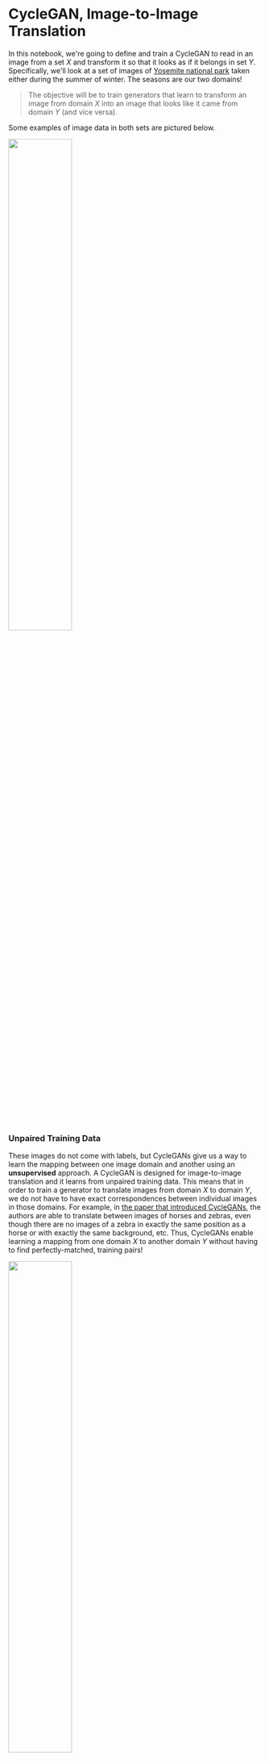 
# CycleGAN, Image-to-Image Translation

In this notebook, we're going to define and train a CycleGAN to read in an image from a set $X$ and transform it so that it looks as if it belongs in set $Y$. Specifically, we'll look at a set of images of [Yosemite national park](https://en.wikipedia.org/wiki/Yosemite_National_Park) taken either during the summer of winter. The seasons are our two domains!

>The objective will be to train generators that learn to transform an image from domain $X$ into an image that looks like it came from domain $Y$ (and vice versa). 

Some examples of image data in both sets are pictured below.

<img src='../notebook_images/XY_season_images.png' width=50% />

### Unpaired Training Data

These images do not come with labels, but CycleGANs give us a way to learn the mapping between one image domain and another using an **unsupervised** approach. A CycleGAN is designed for image-to-image translation and it learns from unpaired training data. This means that in order to train a generator to translate images from domain $X$ to domain $Y$, we do not have to have exact correspondences between individual images in those domains. For example, in [the paper that introduced CycleGANs](https://arxiv.org/abs/1703.10593), the authors are able to translate between images of horses and zebras, even though there are no images of a zebra in exactly the same position as a horse or with exactly the same background, etc. Thus, CycleGANs enable learning a mapping from one domain $X$ to another domain $Y$ without having to find perfectly-matched, training pairs!

<img src='../notebook_images/horse2zebra.jpg' width=50% />

### CycleGAN and Notebook Structure

A CycleGAN is made of two types of networks: **discriminators, and generators**. In this example, the discriminators are responsible for classifying images as real or fake (for both $X$ and $Y$ kinds of images). The generators are responsible for generating convincing, fake images for both kinds of images. 

This notebook will detail the steps we should take to define and train such a CycleGAN. 

>1. We'll load in the image data using PyTorch's DataLoader class to efficiently read in images from a specified directory. 
2. Then, We'll be tasked with defining the CycleGAN architecture according to provided specifications. We'll define the discriminator and the generator models.
3.We'll complete the training cycle by calculating the adversarial and cycle consistency losses for the generator and discriminator network and completing a number of training epochs. *It's suggested that you enable GPU usage for training.*
4. Finally, we'll evaluate your model by looking at the loss over time and looking at sample, generated images.


---

## Load and Visualize the Data

We'll first load in and visualize the training data, importing the necessary libraries to do so.

> If you are working locally, you'll need to download the data as a zip file by [clicking here](https://s3.amazonaws.com/video.udacity-data.com/topher/2018/November/5be66e78_summer2winter-yosemite/summer2winter-yosemite.zip).

It may be named `summer2winter-yosemite/` with a dash or an underscore, so take note, extract the data to your home directory and make sure the below `image_dir` matches. Then you can proceed with the following loading code.


```python
# loading in and transforming data
import os
import torch
from torch.utils.data import DataLoader
import torchvision
import torchvision.datasets as datasets
import torchvision.transforms as transforms

# visualizing data
import matplotlib.pyplot as plt
import numpy as np
import warnings

%matplotlib inline
```

### DataLoaders

The `get_data_loader` function returns training and test DataLoaders that can load data efficiently and in specified batches. The function has the following parameters:
* `image_type`: `summer` or `winter`,  the names of the directories where the X and Y images are stored
* `image_dir`: name of the main image directory, which holds all training and test images
* `image_size`: resized, square image dimension (all images will be resized to this dim)
* `batch_size`: number of images in one batch of data

The test data is strictly for feeding to our generators, later on, so we can visualize some generated samples on fixed, test data.

We can see that this function is also responsible for making sure our images are of the right, square size (128x128x3) and converted into Tensor image types.

**It's suggested that you use the default values of these parameters.**

Note: If we are trying this code on a different set of data, we may get better results with larger `image_size` and `batch_size` parameters. If we change the `batch_size`, make sure that you create complete batches in the training loop otherwise you may get an error when trying to save sample data. 


```python
def get_data_loader(image_type, image_dir='summer2winter_yosemite', 
                    image_size=128, batch_size=16, num_workers=0):
    """Returns training and test data loaders for a given image type, either 'summer' or 'winter'. 
       These images will be resized to 128x128x3, by default, converted into Tensors, and normalized.
    """
    
    # resize and normalize the images
    transform = transforms.Compose([transforms.Resize(image_size), # resize to 128x128
                                    transforms.ToTensor()])

    # get training and test directories
    image_path =  image_dir
    train_path = os.path.join(image_path, image_type)
    test_path = os.path.join(image_path, 'test_{}'.format(image_type))

    # define datasets using ImageFolder
    train_dataset = datasets.ImageFolder(train_path, transform)
    test_dataset = datasets.ImageFolder(test_path, transform)

    # create and return DataLoaders
    train_loader = DataLoader(dataset=train_dataset, batch_size=batch_size, shuffle=True, num_workers=num_workers)
    test_loader = DataLoader(dataset=test_dataset, batch_size=batch_size, shuffle=False, num_workers=num_workers)

    return train_loader, test_loader
```


```python
# Create train and test dataloaders for images from the two domains X and Y
# image_type = directory names for our data
dataloader_X, test_dataloader_X = get_data_loader(image_type='summer')
dataloader_Y, test_dataloader_Y = get_data_loader(image_type='winter')
```

## Display some Training Images

Below we provide a function `imshow` that reshape some given images and converts them to NumPy images so that they can be displayed by `plt`. This cell should display a grid that contains a batch of image data from set $X$.


```python
# helper imshow function
def imshow(img):
    npimg = img.numpy()
    plt.imshow(np.transpose(npimg, (1, 2, 0)))
    

# get some images from X
dataiter = iter(dataloader_X)
# the "_" is a placeholder for no labels
images, _ = dataiter.next()

# show images
fig = plt.figure(figsize=(12, 8))
imshow(torchvision.utils.make_grid(images))
```


![png](output_7_0.png)


Next, let's visualize a batch of images from set $Y$.


```python
# get some images from Y
dataiter = iter(dataloader_Y)
images, _ = dataiter.next()

# show images
fig = plt.figure(figsize=(12,8))
imshow(torchvision.utils.make_grid(images))
```


![png](output_9_0.png)


### Pre-processing: scaling from -1 to 1

We need to do a bit of pre-processing; we know that the output of our `tanh` activated generator will contain pixel values in a range from -1 to 1, and so, we need to rescale our training images to a range of -1 to 1. (Right now, they are in a range from 0-1.)


```python
# current range
img = images[0]

print('Min: ', img.min())
print('Max: ', img.max())
```

    Min:  tensor(0.0039)
    Max:  tensor(0.9922)
    


```python
# helper scale function
def scale(x, feature_range=(-1, 1)):
    ''' Scale takes in an image x and returns that image, scaled
       with a feature_range of pixel values from -1 to 1. 
       This function assumes that the input x is already scaled from 0-255.'''
    
    # scale from 0-1 to feature_range
    min, max = feature_range
    x = x * (max - min) + min
    return x
```


```python
# scaled range
scaled_img = scale(img)

print('Scaled min: ', scaled_img.min())
print('Scaled max: ', scaled_img.max())
```

    Scaled min:  tensor(-0.9922)
    Scaled max:  tensor(0.9843)
    

---
## Define the Model

A CycleGAN is made of two discriminator and two generator networks.

## Discriminators

The discriminators, $D_X$ and $D_Y$, in this CycleGAN are convolutional neural networks that see an image and attempt to classify it as real or fake. In this case, real is indicated by an output close to 1 and fake as close to 0. The discriminators have the following architecture:

<img src='../notebook_images/discriminator_layers.png' width=80% />

This network sees a 128x128x3 image, and passes it through 5 convolutional layers that downsample the image by a factor of 2. The first four convolutional layers have a BatchNorm and ReLu activation function applied to their output, and the last acts as a classification layer that outputs one value.

### Convolutional Helper Function

To define the discriminators, you're expected to use the provided `conv` function, which creates a convolutional layer + an optional batch norm layer.


```python
import torch.nn as nn
import torch.nn.functional as F

# helper conv function
def conv(in_channels, out_channels, kernel_size, stride=2, padding=1, batch_norm=True):
    """Creates a convolutional layer, with optional batch normalization.
    """
    layers = []
    conv_layer = nn.Conv2d(in_channels=in_channels, out_channels=out_channels, 
                           kernel_size=kernel_size, stride=stride, padding=padding, bias=False)
    
    layers.append(conv_layer)

    if batch_norm:
        layers.append(nn.BatchNorm2d(out_channels))
    return nn.Sequential(*layers)
```

### Define the Discriminator Architecture

Our task is to fill in the `__init__` function with the specified 5 layer conv net architecture. Both $D_X$ and $D_Y$ have the same architecture, so we only need to define one class, and later instantiate two discriminators. 
> It's recommended that we use a **kernel size of 4x4** and use that to determine the correct stride and padding size for each layer. [This Stanford resource](http://cs231n.github.io/convolutional-networks/#conv) may also help in determining stride and padding sizes.

* Define  convolutional layers in `__init__`
* Then fill in the forward behavior of the network

The `forward` function defines how an input image moves through the discriminator, and the most important thing is to pass it through your convolutional layers in order, with a **ReLu** activation function applied to all but the last layer.

We should **not** apply a sigmoid activation function to the output, here, and that is because we are planning on using a squared error loss for training. And you can read more about this loss function, later in the notebook.


```python
class Discriminator(nn.Module):
    
    def __init__(self, conv_dim=64):
        super(Discriminator, self).__init__()

        # Define all convolutional layers
        # Should accept an RGB image as input and output a single value
        self.conv1 = conv(3,64,4,batch_norm=False)
        self.conv2 = conv(64,128,4)
        self.conv3 = conv(128,256,4)
        self.conv4 = conv(256,512,4)
        
        self.conv5 = conv(512,1,4,1,batch_norm=False)
        

    def forward(self, x):
        # define feedforward behavior
        x = F.relu(self.conv1(x))
        x = F.relu(self.conv2(x))
        x = F.relu(self.conv3(x))
        x = F.relu(self.conv4(x))
        x = self.conv5(x)
        
        return x
      
print(Discriminator())
```

    Discriminator(
      (conv1): Sequential(
        (0): Conv2d(3, 64, kernel_size=(4, 4), stride=(2, 2), padding=(1, 1), bias=False)
      )
      (conv2): Sequential(
        (0): Conv2d(64, 128, kernel_size=(4, 4), stride=(2, 2), padding=(1, 1), bias=False)
        (1): BatchNorm2d(128, eps=1e-05, momentum=0.1, affine=True, track_running_stats=True)
      )
      (conv3): Sequential(
        (0): Conv2d(128, 256, kernel_size=(4, 4), stride=(2, 2), padding=(1, 1), bias=False)
        (1): BatchNorm2d(256, eps=1e-05, momentum=0.1, affine=True, track_running_stats=True)
      )
      (conv4): Sequential(
        (0): Conv2d(256, 512, kernel_size=(4, 4), stride=(2, 2), padding=(1, 1), bias=False)
        (1): BatchNorm2d(512, eps=1e-05, momentum=0.1, affine=True, track_running_stats=True)
      )
      (conv5): Sequential(
        (0): Conv2d(512, 1, kernel_size=(4, 4), stride=(1, 1), padding=(1, 1), bias=False)
      )
    )
    

## Generators

The generators, `G_XtoY` and `G_YtoX` (sometimes called F), are made of an **encoder**, a conv net that is responsible for turning an image into a smaller feature representation, and a **decoder**, a *transpose_conv* net that is responsible for turning that representation into an transformed image. These generators, one from XtoY and one from YtoX, have the following architecture:

<img src='../notebook_images/cyclegan_generator_ex.png' width=90% />

This network sees a 128x128x3 image, compresses it into a feature representation as it goes through three convolutional layers and reaches a series of residual blocks. It goes through a few (typically 6 or more) of these residual blocks, then it goes through three transpose convolutional layers (sometimes called *de-conv* layers) which upsample the output of the resnet blocks and create a new image!

Note that most of the convolutional and transpose-convolutional layers have BatchNorm and ReLu functions applied to their outputs with the exception of the final transpose convolutional layer, which has a `tanh` activation function applied to the output. Also, the residual blocks are made of convolutional and batch normalization layers, which we'll go over in more detail, next.

---
### Residual Block Class

To define the generators, we're expected to define a `ResidualBlock` class which will help you connect the encoder and decoder portions of the generators. You might be wondering, what exactly is a Resnet block? It may sound familiar from something like ResNet50 for image classification, pictured below.

<img src='../notebook_images/resnet_50.png' width=90%/>

ResNet blocks rely on connecting the output of one layer with the input of an earlier layer. The motivation for this structure is as follows: very deep neural networks can be difficult to train. Deeper networks are more likely to have vanishing or exploding gradients and, therefore, have trouble reaching convergence; batch normalization helps with this a bit. However, during training, we often see that deep networks respond with a kind of training degradation. Essentially, the training accuracy stops improving and gets saturated at some point during training. In the worst cases, deep models would see their training accuracy actually worsen over time!

One solution to this problem is to use **Resnet blocks** that allow us to learn so-called *residual functions* as they are applied to layer inputs. You can read more about this proposed architecture in the paper, [Deep Residual Learning for Image Recognition](https://arxiv.org/pdf/1512.03385.pdf) by Kaiming He et. al, and the below image is from that paper.

<img src='../notebook_images/resnet_block.png' width=40%/>

### Residual Functions

Usually, when we create a deep learning model, the model (several layers with activations applied) is responsible for learning a mapping, `M`, from an input `x` to an output `y`.
>`M(x) = y` (Equation 1)

Instead of learning a direct mapping from `x` to `y`, we can instead define a **residual function**
> `F(x) = M(x) - x`

This looks at the difference between a mapping applied to x and the original input, x. `F(x)` is, typically, two convolutional layers + normalization layer and a ReLu in between. These convolutional layers should have the same number of inputs as outputs. This mapping can then be written as the following; a function of the residual function and the input x. The addition step creates a kind of loop that connects the input x to the output, y:
>`M(x) = F(x) + x` (Equation 2) or

>`y = F(x) + x` (Equation 3)

#### Optimizing a Residual Function

The idea is that it is easier to optimize this residual function `F(x)` than it is to optimize the original mapping `M(x)`. Consider an example; what if we want `y = x`?

From our first, direct mapping equation, **Equation 1**, we could set `M(x) = x` but it is easier to solve the residual equation `F(x) = 0`, which, when plugged in to **Equation 3**, yields `y = x`.


### Defining the `ResidualBlock` Class

To define the `ResidualBlock` class, we'll define residual functions (a series of layers), apply them to an input x and add them to that same input. This is defined just like any other neural network, with an `__init__` function and the addition step in the `forward` function. 

In our case, you'll want to define the residual block as:
* Two convolutional layers with the same size input and output
* Batch normalization applied to the outputs of the convolutional layers
* A ReLu function on the output of the *first* convolutional layer

Then, in the `forward` function, add the input x to this residual block. Feel free to use the helper `conv` function from above to create this block.


```python
# residual block class
class ResidualBlock(nn.Module):
    """Defines a residual block.
       This adds an input x to a convolutional layer (applied to x) with the same size input and output.
       These blocks allow a model to learn an effective transformation from one domain to another.
    """
    def __init__(self, conv_dim):
        super(ResidualBlock, self).__init__()
        # conv_dim = number of inputs  
        
        # define two convolutional layers + batch normalization that will act as our residual function, F(x)
        # layers should have the same shape input as output; I suggest a kernel_size of 3
        self.conv1 = conv(conv_dim,conv_dim,3,1)
        self.conv2 = conv(conv_dim,conv_dim,3,1)
        
    def forward(self, x):
        # apply a ReLu activation the outputs of the first layer
        # return a summed output, x + resnet_block(x)
        input_x = x
        x = F.relu(self.conv1(x))
        x = input_x + self.conv2(x)
        return x
      
      
print(ResidualBlock(128))
```

    ResidualBlock(
      (conv1): Sequential(
        (0): Conv2d(128, 128, kernel_size=(3, 3), stride=(1, 1), padding=(1, 1), bias=False)
        (1): BatchNorm2d(128, eps=1e-05, momentum=0.1, affine=True, track_running_stats=True)
      )
      (conv2): Sequential(
        (0): Conv2d(128, 128, kernel_size=(3, 3), stride=(1, 1), padding=(1, 1), bias=False)
        (1): BatchNorm2d(128, eps=1e-05, momentum=0.1, affine=True, track_running_stats=True)
      )
    )
    

### Transpose Convolutional Helper Function

To define the generators, we're expected to use the above `conv` function, `ResidualBlock` class, and the below `deconv` helper function, which creates a transpose convolutional layer + an optional batchnorm layer.


```python
# helper deconv function
def deconv(in_channels, out_channels, kernel_size, stride=2, padding=1, batch_norm=True):
    """Creates a transpose convolutional layer, with optional batch normalization.
    """
    layers = []
    # append transpose conv layer
    layers.append(nn.ConvTranspose2d(in_channels, out_channels, kernel_size, stride, padding, bias=False))
    # optional batch norm layer
    if batch_norm:
        layers.append(nn.BatchNorm2d(out_channels))
    return nn.Sequential(*layers)
```

---
## Define the Generator Architecture

* Complete the `__init__` function with the specified 3 layer **encoder** convolutional net, a series of residual blocks (the number of which is given by `n_res_blocks`), and then a 3 layer **decoder** transpose convolutional net.
* Then complete the `forward` function to define the forward behavior of the generators. Recall that the last layer has a `tanh` activation function.

Both $G_{XtoY}$ and $G_{YtoX}$ have the same architecture, so we only need to define one class, and later instantiate two generators.


```python
class CycleGenerator(nn.Module):
    
    def __init__(self, conv_dim=64, n_res_blocks=6):
        super(CycleGenerator, self).__init__()

        # 1. Define the encoder part of the generator
        self.enc_conv1 = conv(3,conv_dim,4,2)
        self.enc_conv2 = conv(conv_dim,conv_dim*2,4,2)
        self.enc_conv3 = conv(conv_dim*2,conv_dim*4,4,2)
        

        # 2. Define the resnet part of the generator
        l = [ResidualBlock(conv_dim*4) for i in range(n_res_blocks)]
        self.resBlock = nn.Sequential(*l)

        # 3. Define the decoder part of the generator
        self.dec_conv1 = deconv(conv_dim*4,conv_dim*2,4,2)
        self.dec_conv2 = deconv(conv_dim*2,conv_dim,4,2)
        self.dec_conv3 = deconv(conv_dim,3,4,2)
       

    def forward(self, x):
        """Given an image x, returns a transformed image."""
        # define feedforward behavior, applying activations as necessary
        x = F.relu(self.enc_conv1(x))
        x = F.relu(self.enc_conv2(x))
        x = F.relu(self.enc_conv3(x))
        
        x = self.resBlock(x)
        
        x = F.relu(self.dec_conv1(x))
        x = F.relu(self.dec_conv2(x))
        x = F.tanh(self.dec_conv3(x))
        return x
      
print(CycleGenerator())
```

    CycleGenerator(
      (enc_conv1): Sequential(
        (0): Conv2d(3, 64, kernel_size=(4, 4), stride=(2, 2), padding=(1, 1), bias=False)
        (1): BatchNorm2d(64, eps=1e-05, momentum=0.1, affine=True, track_running_stats=True)
      )
      (enc_conv2): Sequential(
        (0): Conv2d(64, 128, kernel_size=(4, 4), stride=(2, 2), padding=(1, 1), bias=False)
        (1): BatchNorm2d(128, eps=1e-05, momentum=0.1, affine=True, track_running_stats=True)
      )
      (enc_conv3): Sequential(
        (0): Conv2d(128, 256, kernel_size=(4, 4), stride=(2, 2), padding=(1, 1), bias=False)
        (1): BatchNorm2d(256, eps=1e-05, momentum=0.1, affine=True, track_running_stats=True)
      )
      (resBlock): Sequential(
        (0): ResidualBlock(
          (conv1): Sequential(
            (0): Conv2d(256, 256, kernel_size=(3, 3), stride=(1, 1), padding=(1, 1), bias=False)
            (1): BatchNorm2d(256, eps=1e-05, momentum=0.1, affine=True, track_running_stats=True)
          )
          (conv2): Sequential(
            (0): Conv2d(256, 256, kernel_size=(3, 3), stride=(1, 1), padding=(1, 1), bias=False)
            (1): BatchNorm2d(256, eps=1e-05, momentum=0.1, affine=True, track_running_stats=True)
          )
        )
        (1): ResidualBlock(
          (conv1): Sequential(
            (0): Conv2d(256, 256, kernel_size=(3, 3), stride=(1, 1), padding=(1, 1), bias=False)
            (1): BatchNorm2d(256, eps=1e-05, momentum=0.1, affine=True, track_running_stats=True)
          )
          (conv2): Sequential(
            (0): Conv2d(256, 256, kernel_size=(3, 3), stride=(1, 1), padding=(1, 1), bias=False)
            (1): BatchNorm2d(256, eps=1e-05, momentum=0.1, affine=True, track_running_stats=True)
          )
        )
        (2): ResidualBlock(
          (conv1): Sequential(
            (0): Conv2d(256, 256, kernel_size=(3, 3), stride=(1, 1), padding=(1, 1), bias=False)
            (1): BatchNorm2d(256, eps=1e-05, momentum=0.1, affine=True, track_running_stats=True)
          )
          (conv2): Sequential(
            (0): Conv2d(256, 256, kernel_size=(3, 3), stride=(1, 1), padding=(1, 1), bias=False)
            (1): BatchNorm2d(256, eps=1e-05, momentum=0.1, affine=True, track_running_stats=True)
          )
        )
        (3): ResidualBlock(
          (conv1): Sequential(
            (0): Conv2d(256, 256, kernel_size=(3, 3), stride=(1, 1), padding=(1, 1), bias=False)
            (1): BatchNorm2d(256, eps=1e-05, momentum=0.1, affine=True, track_running_stats=True)
          )
          (conv2): Sequential(
            (0): Conv2d(256, 256, kernel_size=(3, 3), stride=(1, 1), padding=(1, 1), bias=False)
            (1): BatchNorm2d(256, eps=1e-05, momentum=0.1, affine=True, track_running_stats=True)
          )
        )
        (4): ResidualBlock(
          (conv1): Sequential(
            (0): Conv2d(256, 256, kernel_size=(3, 3), stride=(1, 1), padding=(1, 1), bias=False)
            (1): BatchNorm2d(256, eps=1e-05, momentum=0.1, affine=True, track_running_stats=True)
          )
          (conv2): Sequential(
            (0): Conv2d(256, 256, kernel_size=(3, 3), stride=(1, 1), padding=(1, 1), bias=False)
            (1): BatchNorm2d(256, eps=1e-05, momentum=0.1, affine=True, track_running_stats=True)
          )
        )
        (5): ResidualBlock(
          (conv1): Sequential(
            (0): Conv2d(256, 256, kernel_size=(3, 3), stride=(1, 1), padding=(1, 1), bias=False)
            (1): BatchNorm2d(256, eps=1e-05, momentum=0.1, affine=True, track_running_stats=True)
          )
          (conv2): Sequential(
            (0): Conv2d(256, 256, kernel_size=(3, 3), stride=(1, 1), padding=(1, 1), bias=False)
            (1): BatchNorm2d(256, eps=1e-05, momentum=0.1, affine=True, track_running_stats=True)
          )
        )
      )
      (dec_conv1): Sequential(
        (0): ConvTranspose2d(256, 128, kernel_size=(4, 4), stride=(2, 2), padding=(1, 1), bias=False)
        (1): BatchNorm2d(128, eps=1e-05, momentum=0.1, affine=True, track_running_stats=True)
      )
      (dec_conv2): Sequential(
        (0): ConvTranspose2d(128, 64, kernel_size=(4, 4), stride=(2, 2), padding=(1, 1), bias=False)
        (1): BatchNorm2d(64, eps=1e-05, momentum=0.1, affine=True, track_running_stats=True)
      )
      (dec_conv3): Sequential(
        (0): ConvTranspose2d(64, 3, kernel_size=(4, 4), stride=(2, 2), padding=(1, 1), bias=False)
        (1): BatchNorm2d(3, eps=1e-05, momentum=0.1, affine=True, track_running_stats=True)
      )
    )
    

---
## Create the complete network

Using the classes you defined earlier, you can define the discriminators and generators necessary to create a complete CycleGAN. The given parameters should work for training.

First, create two discriminators, one for checking if $X$ sample images are real, and one for checking if $Y$ sample images are real. Then the generators. Instantiate two of them, one for transforming a painting into a realistic photo and one for transforming a photo into  into a painting.


```python
def create_model(g_conv_dim=64, d_conv_dim=64, n_res_blocks=6):
    """Builds the generators and discriminators."""
    
    # Instantiate generators
    G_XtoY = CycleGenerator(g_conv_dim,n_res_blocks)
    G_YtoX = CycleGenerator(g_conv_dim,n_res_blocks)
    # Instantiate discriminators
    D_X = Discriminator(d_conv_dim)
    D_Y = Discriminator(d_conv_dim)

    # move models to GPU, if available
    if torch.cuda.is_available():
        device = torch.device("cuda:0")
        G_XtoY.to(device)
        G_YtoX.to(device)
        D_X.to(device)
        D_Y.to(device)
        print('Models moved to GPU.')
    else:
        print('Only CPU available.')

    return G_XtoY, G_YtoX, D_X, D_Y
```


```python
# call the function to get models
G_XtoY, G_YtoX, D_X, D_Y = create_model()
```

    Models moved to GPU.
    

## Check that you've implemented this correctly

The function `create_model` should return the two generator and two discriminator networks. After we've defined these discriminator and generator components, it's good practice to check our work. The easiest way to do this is to print out our model architecture and read through it to make sure the parameters are what you expected. The next cell will print out their architectures.


```python
# helper function for printing the model architecture
def print_models(G_XtoY, G_YtoX, D_X, D_Y):
    """Prints model information for the generators and discriminators.
    """
    print("                     G_XtoY                    ")
    print("-----------------------------------------------")
    print(G_XtoY)
    print()

    print("                     G_YtoX                    ")
    print("-----------------------------------------------")
    print(G_YtoX)
    print()

    print("                      D_X                      ")
    print("-----------------------------------------------")
    print(D_X)
    print()

    print("                      D_Y                      ")
    print("-----------------------------------------------")
    print(D_Y)
    print()
    

# print all of the models
print_models(G_XtoY, G_YtoX, D_X, D_Y)
```

                         G_XtoY                    
    -----------------------------------------------
    CycleGenerator(
      (enc_conv1): Sequential(
        (0): Conv2d(3, 64, kernel_size=(4, 4), stride=(2, 2), padding=(1, 1), bias=False)
        (1): BatchNorm2d(64, eps=1e-05, momentum=0.1, affine=True, track_running_stats=True)
      )
      (enc_conv2): Sequential(
        (0): Conv2d(64, 128, kernel_size=(4, 4), stride=(2, 2), padding=(1, 1), bias=False)
        (1): BatchNorm2d(128, eps=1e-05, momentum=0.1, affine=True, track_running_stats=True)
      )
      (enc_conv3): Sequential(
        (0): Conv2d(128, 256, kernel_size=(4, 4), stride=(2, 2), padding=(1, 1), bias=False)
        (1): BatchNorm2d(256, eps=1e-05, momentum=0.1, affine=True, track_running_stats=True)
      )
      (resBlock): Sequential(
        (0): ResidualBlock(
          (conv1): Sequential(
            (0): Conv2d(256, 256, kernel_size=(3, 3), stride=(1, 1), padding=(1, 1), bias=False)
            (1): BatchNorm2d(256, eps=1e-05, momentum=0.1, affine=True, track_running_stats=True)
          )
          (conv2): Sequential(
            (0): Conv2d(256, 256, kernel_size=(3, 3), stride=(1, 1), padding=(1, 1), bias=False)
            (1): BatchNorm2d(256, eps=1e-05, momentum=0.1, affine=True, track_running_stats=True)
          )
        )
        (1): ResidualBlock(
          (conv1): Sequential(
            (0): Conv2d(256, 256, kernel_size=(3, 3), stride=(1, 1), padding=(1, 1), bias=False)
            (1): BatchNorm2d(256, eps=1e-05, momentum=0.1, affine=True, track_running_stats=True)
          )
          (conv2): Sequential(
            (0): Conv2d(256, 256, kernel_size=(3, 3), stride=(1, 1), padding=(1, 1), bias=False)
            (1): BatchNorm2d(256, eps=1e-05, momentum=0.1, affine=True, track_running_stats=True)
          )
        )
        (2): ResidualBlock(
          (conv1): Sequential(
            (0): Conv2d(256, 256, kernel_size=(3, 3), stride=(1, 1), padding=(1, 1), bias=False)
            (1): BatchNorm2d(256, eps=1e-05, momentum=0.1, affine=True, track_running_stats=True)
          )
          (conv2): Sequential(
            (0): Conv2d(256, 256, kernel_size=(3, 3), stride=(1, 1), padding=(1, 1), bias=False)
            (1): BatchNorm2d(256, eps=1e-05, momentum=0.1, affine=True, track_running_stats=True)
          )
        )
        (3): ResidualBlock(
          (conv1): Sequential(
            (0): Conv2d(256, 256, kernel_size=(3, 3), stride=(1, 1), padding=(1, 1), bias=False)
            (1): BatchNorm2d(256, eps=1e-05, momentum=0.1, affine=True, track_running_stats=True)
          )
          (conv2): Sequential(
            (0): Conv2d(256, 256, kernel_size=(3, 3), stride=(1, 1), padding=(1, 1), bias=False)
            (1): BatchNorm2d(256, eps=1e-05, momentum=0.1, affine=True, track_running_stats=True)
          )
        )
        (4): ResidualBlock(
          (conv1): Sequential(
            (0): Conv2d(256, 256, kernel_size=(3, 3), stride=(1, 1), padding=(1, 1), bias=False)
            (1): BatchNorm2d(256, eps=1e-05, momentum=0.1, affine=True, track_running_stats=True)
          )
          (conv2): Sequential(
            (0): Conv2d(256, 256, kernel_size=(3, 3), stride=(1, 1), padding=(1, 1), bias=False)
            (1): BatchNorm2d(256, eps=1e-05, momentum=0.1, affine=True, track_running_stats=True)
          )
        )
        (5): ResidualBlock(
          (conv1): Sequential(
            (0): Conv2d(256, 256, kernel_size=(3, 3), stride=(1, 1), padding=(1, 1), bias=False)
            (1): BatchNorm2d(256, eps=1e-05, momentum=0.1, affine=True, track_running_stats=True)
          )
          (conv2): Sequential(
            (0): Conv2d(256, 256, kernel_size=(3, 3), stride=(1, 1), padding=(1, 1), bias=False)
            (1): BatchNorm2d(256, eps=1e-05, momentum=0.1, affine=True, track_running_stats=True)
          )
        )
      )
      (dec_conv1): Sequential(
        (0): ConvTranspose2d(256, 128, kernel_size=(4, 4), stride=(2, 2), padding=(1, 1), bias=False)
        (1): BatchNorm2d(128, eps=1e-05, momentum=0.1, affine=True, track_running_stats=True)
      )
      (dec_conv2): Sequential(
        (0): ConvTranspose2d(128, 64, kernel_size=(4, 4), stride=(2, 2), padding=(1, 1), bias=False)
        (1): BatchNorm2d(64, eps=1e-05, momentum=0.1, affine=True, track_running_stats=True)
      )
      (dec_conv3): Sequential(
        (0): ConvTranspose2d(64, 3, kernel_size=(4, 4), stride=(2, 2), padding=(1, 1), bias=False)
        (1): BatchNorm2d(3, eps=1e-05, momentum=0.1, affine=True, track_running_stats=True)
      )
    )
    
                         G_YtoX                    
    -----------------------------------------------
    CycleGenerator(
      (enc_conv1): Sequential(
        (0): Conv2d(3, 64, kernel_size=(4, 4), stride=(2, 2), padding=(1, 1), bias=False)
        (1): BatchNorm2d(64, eps=1e-05, momentum=0.1, affine=True, track_running_stats=True)
      )
      (enc_conv2): Sequential(
        (0): Conv2d(64, 128, kernel_size=(4, 4), stride=(2, 2), padding=(1, 1), bias=False)
        (1): BatchNorm2d(128, eps=1e-05, momentum=0.1, affine=True, track_running_stats=True)
      )
      (enc_conv3): Sequential(
        (0): Conv2d(128, 256, kernel_size=(4, 4), stride=(2, 2), padding=(1, 1), bias=False)
        (1): BatchNorm2d(256, eps=1e-05, momentum=0.1, affine=True, track_running_stats=True)
      )
      (resBlock): Sequential(
        (0): ResidualBlock(
          (conv1): Sequential(
            (0): Conv2d(256, 256, kernel_size=(3, 3), stride=(1, 1), padding=(1, 1), bias=False)
            (1): BatchNorm2d(256, eps=1e-05, momentum=0.1, affine=True, track_running_stats=True)
          )
          (conv2): Sequential(
            (0): Conv2d(256, 256, kernel_size=(3, 3), stride=(1, 1), padding=(1, 1), bias=False)
            (1): BatchNorm2d(256, eps=1e-05, momentum=0.1, affine=True, track_running_stats=True)
          )
        )
        (1): ResidualBlock(
          (conv1): Sequential(
            (0): Conv2d(256, 256, kernel_size=(3, 3), stride=(1, 1), padding=(1, 1), bias=False)
            (1): BatchNorm2d(256, eps=1e-05, momentum=0.1, affine=True, track_running_stats=True)
          )
          (conv2): Sequential(
            (0): Conv2d(256, 256, kernel_size=(3, 3), stride=(1, 1), padding=(1, 1), bias=False)
            (1): BatchNorm2d(256, eps=1e-05, momentum=0.1, affine=True, track_running_stats=True)
          )
        )
        (2): ResidualBlock(
          (conv1): Sequential(
            (0): Conv2d(256, 256, kernel_size=(3, 3), stride=(1, 1), padding=(1, 1), bias=False)
            (1): BatchNorm2d(256, eps=1e-05, momentum=0.1, affine=True, track_running_stats=True)
          )
          (conv2): Sequential(
            (0): Conv2d(256, 256, kernel_size=(3, 3), stride=(1, 1), padding=(1, 1), bias=False)
            (1): BatchNorm2d(256, eps=1e-05, momentum=0.1, affine=True, track_running_stats=True)
          )
        )
        (3): ResidualBlock(
          (conv1): Sequential(
            (0): Conv2d(256, 256, kernel_size=(3, 3), stride=(1, 1), padding=(1, 1), bias=False)
            (1): BatchNorm2d(256, eps=1e-05, momentum=0.1, affine=True, track_running_stats=True)
          )
          (conv2): Sequential(
            (0): Conv2d(256, 256, kernel_size=(3, 3), stride=(1, 1), padding=(1, 1), bias=False)
            (1): BatchNorm2d(256, eps=1e-05, momentum=0.1, affine=True, track_running_stats=True)
          )
        )
        (4): ResidualBlock(
          (conv1): Sequential(
            (0): Conv2d(256, 256, kernel_size=(3, 3), stride=(1, 1), padding=(1, 1), bias=False)
            (1): BatchNorm2d(256, eps=1e-05, momentum=0.1, affine=True, track_running_stats=True)
          )
          (conv2): Sequential(
            (0): Conv2d(256, 256, kernel_size=(3, 3), stride=(1, 1), padding=(1, 1), bias=False)
            (1): BatchNorm2d(256, eps=1e-05, momentum=0.1, affine=True, track_running_stats=True)
          )
        )
        (5): ResidualBlock(
          (conv1): Sequential(
            (0): Conv2d(256, 256, kernel_size=(3, 3), stride=(1, 1), padding=(1, 1), bias=False)
            (1): BatchNorm2d(256, eps=1e-05, momentum=0.1, affine=True, track_running_stats=True)
          )
          (conv2): Sequential(
            (0): Conv2d(256, 256, kernel_size=(3, 3), stride=(1, 1), padding=(1, 1), bias=False)
            (1): BatchNorm2d(256, eps=1e-05, momentum=0.1, affine=True, track_running_stats=True)
          )
        )
      )
      (dec_conv1): Sequential(
        (0): ConvTranspose2d(256, 128, kernel_size=(4, 4), stride=(2, 2), padding=(1, 1), bias=False)
        (1): BatchNorm2d(128, eps=1e-05, momentum=0.1, affine=True, track_running_stats=True)
      )
      (dec_conv2): Sequential(
        (0): ConvTranspose2d(128, 64, kernel_size=(4, 4), stride=(2, 2), padding=(1, 1), bias=False)
        (1): BatchNorm2d(64, eps=1e-05, momentum=0.1, affine=True, track_running_stats=True)
      )
      (dec_conv3): Sequential(
        (0): ConvTranspose2d(64, 3, kernel_size=(4, 4), stride=(2, 2), padding=(1, 1), bias=False)
        (1): BatchNorm2d(3, eps=1e-05, momentum=0.1, affine=True, track_running_stats=True)
      )
    )
    
                          D_X                      
    -----------------------------------------------
    Discriminator(
      (conv1): Sequential(
        (0): Conv2d(3, 64, kernel_size=(4, 4), stride=(2, 2), padding=(1, 1), bias=False)
      )
      (conv2): Sequential(
        (0): Conv2d(64, 128, kernel_size=(4, 4), stride=(2, 2), padding=(1, 1), bias=False)
        (1): BatchNorm2d(128, eps=1e-05, momentum=0.1, affine=True, track_running_stats=True)
      )
      (conv3): Sequential(
        (0): Conv2d(128, 256, kernel_size=(4, 4), stride=(2, 2), padding=(1, 1), bias=False)
        (1): BatchNorm2d(256, eps=1e-05, momentum=0.1, affine=True, track_running_stats=True)
      )
      (conv4): Sequential(
        (0): Conv2d(256, 512, kernel_size=(4, 4), stride=(2, 2), padding=(1, 1), bias=False)
        (1): BatchNorm2d(512, eps=1e-05, momentum=0.1, affine=True, track_running_stats=True)
      )
      (conv5): Sequential(
        (0): Conv2d(512, 1, kernel_size=(4, 4), stride=(1, 1), padding=(1, 1), bias=False)
      )
    )
    
                          D_Y                      
    -----------------------------------------------
    Discriminator(
      (conv1): Sequential(
        (0): Conv2d(3, 64, kernel_size=(4, 4), stride=(2, 2), padding=(1, 1), bias=False)
      )
      (conv2): Sequential(
        (0): Conv2d(64, 128, kernel_size=(4, 4), stride=(2, 2), padding=(1, 1), bias=False)
        (1): BatchNorm2d(128, eps=1e-05, momentum=0.1, affine=True, track_running_stats=True)
      )
      (conv3): Sequential(
        (0): Conv2d(128, 256, kernel_size=(4, 4), stride=(2, 2), padding=(1, 1), bias=False)
        (1): BatchNorm2d(256, eps=1e-05, momentum=0.1, affine=True, track_running_stats=True)
      )
      (conv4): Sequential(
        (0): Conv2d(256, 512, kernel_size=(4, 4), stride=(2, 2), padding=(1, 1), bias=False)
        (1): BatchNorm2d(512, eps=1e-05, momentum=0.1, affine=True, track_running_stats=True)
      )
      (conv5): Sequential(
        (0): Conv2d(512, 1, kernel_size=(4, 4), stride=(1, 1), padding=(1, 1), bias=False)
      )
    )
    
    

## Discriminator and Generator Losses

Computing the discriminator and the generator losses are key to getting a CycleGAN to train.

<img src='../notebook_images/CycleGAN_loss.png' width=90% height=90% />

**Image from [original paper](https://arxiv.org/abs/1703.10593) by Jun-Yan Zhu et. al.**

* The CycleGAN contains two mapping functions $G: X \rightarrow Y$ and $F: Y \rightarrow X$, and associated adversarial discriminators $D_Y$ and $D_X$. **(a)** $D_Y$ encourages $G$ to translate $X$ into outputs indistinguishable from domain $Y$, and vice versa for $D_X$ and $F$.

* To further regularize the mappings, we introduce two cycle consistency losses that capture the intuition that if
we translate from one domain to the other and back again we should arrive at where we started. **(b)** Forward cycle-consistency loss and **(c)** backward cycle-consistency loss.

## Least Squares GANs

We've seen that regular GANs treat the discriminator as a classifier with the sigmoid cross entropy loss function. However, this loss function may lead to the vanishing gradients problem during the learning process. To overcome such a problem, we'll use a least squares loss function for the discriminator. This structure is also referred to as a least squares GAN or LSGAN, and you can [read the original paper on LSGANs, here](https://arxiv.org/pdf/1611.04076.pdf). The authors show that LSGANs are able to generate higher quality images than regular GANs and that this loss type is a bit more stable during training! 

### Discriminator Losses

The discriminator losses will be mean squared errors between the output of the discriminator, given an image, and the target value, 0 or 1, depending on whether it should classify that image as fake or real. For example, for a *real* image, `x`, we can train $D_X$ by looking at how close it is to recognizing and image `x` as real using the mean squared error:

```
out_x = D_X(x)
real_err = torch.mean((out_x-1)**2)
```

### Generator Losses

Calculating the generator losses will look somewhat similar to calculating the discriminator loss; there will still be steps in which you generate fake images that look like they belong to the set of $X$ images but are based on real images in set $Y$, and vice versa. You'll compute the "real loss" on those generated images by looking at the output of the discriminator as it's applied to these _fake_ images; this time, your generator aims to make the discriminator classify these fake images as *real* images. 

#### Cycle Consistency Loss

In addition to the adversarial losses, the generator loss terms will also include the **cycle consistency loss**. This loss is a measure of how good a reconstructed image is, when compared to an original image. 

Say you have a fake, generated image, `x_hat`, and a real image, `y`. We can get a reconstructed `y_hat` by applying `G_XtoY(x_hat) = y_hat` and then check to see if this reconstruction `y_hat` and the orginal image `y` match. For this, we recommed calculating the L1 loss, which is an absolute difference, between reconstructed and real images. We may also choose to multiply this loss by some weight value `lambda_weight` to convey its importance.

<img src='../notebook_images/reconstruction_error.png' width=40% height=40% />

The total generator loss will be the sum of the generator losses and the forward and backward cycle consistency losses.

---
### Define Loss Functions

To help us calculate the discriminator and gnerator losses during training, let's define some helpful loss functions. Here, we'll define three.
1. `real_mse_loss` that looks at the output of a discriminator and returns the error based on how close that output is to being classified as real. This should be a mean squared error.
2. `fake_mse_loss` that looks at the output of a discriminator and returns the error based on how close that output is to being classified as fake. This should be a mean squared error.
3. `cycle_consistency_loss` that looks at a set of real image and a set of reconstructed/generated images, and returns the mean absolute error between them. This has a `lambda_weight` parameter that will weight the mean absolute error in a batch.

It's recommended to take a [look at the original, CycleGAN paper](https://arxiv.org/pdf/1703.10593.pdf) to get a starting value for `lambda_weight`.




```python
def real_mse_loss(D_out):
    # how close is the produced output from being "real"?
    return torch.mean((D_out-1)**2)

def fake_mse_loss(D_out):
    # how close is the produced output from being "false"?
    return torch.mean(D_out**2)

def cycle_consistency_loss(real_im, reconstructed_im, lambda_weight):
    # calculate reconstruction loss 
    # return weighted loss
    return torch.mean(torch.abs(real_im-reconstructed_im)) * lambda_weight
    

```

### Define the Optimizers

Next, let's define how this model will update its weights. This uses [Adam](https://pytorch.org/docs/stable/optim.html#algorithms) optimizers for the discriminator and generator. It's again recommended that you take a [look at the original, CycleGAN paper](https://arxiv.org/pdf/1703.10593.pdf) to get starting hyperparameter values.



```python
import torch.optim as optim

# hyperparams for Adam optimizers
lr= 0.0002
beta1= 0.5
beta2= 0.999

g_params = list(G_XtoY.parameters()) + list(G_YtoX.parameters())  # Get generator parameters

# Create optimizers for the generators and discriminators
g_optimizer = optim.Adam(g_params, lr, [beta1, beta2])
d_x_optimizer = optim.Adam(D_X.parameters(), lr, [beta1, beta2])
d_y_optimizer = optim.Adam(D_Y.parameters(), lr, [beta1, beta2])
```

---

## Training a CycleGAN

When a CycleGAN trains, and sees one batch of real images from set $X$ and $Y$, it trains by performing the following steps:

**Training the Discriminators**
1. Compute the discriminator $D_X$ loss on real images
2. Generate fake images that look like domain $X$ based on real images in domain $Y$
3. Compute the fake loss for $D_X$
4. Compute the total loss and perform backpropagation and $D_X$ optimization
5. Repeat steps 1-4 only with $D_Y$ and your domains switched!


**Training the Generators**
1. Generate fake images that look like domain $X$ based on real images in domain $Y$
2. Compute the generator loss based on how $D_X$ responds to fake $X$
3. Generate *reconstructed* $\hat{Y}$ images based on the fake $X$ images generated in step 1
4. Compute the cycle consistency loss by comparing the reconstructions with real $Y$ images
5. Repeat steps 1-4 only swapping domains
6. Add up all the generator and reconstruction losses and perform backpropagation + optimization

<img src='../notebook_images/cycle_consistency_ex.png' width=70% />


### Saving Your Progress

A CycleGAN repeats its training process, alternating between training the discriminators and the generators, for a specified number of training iterations. Here is given code that will save some example generated images that the CycleGAN has learned to generate after a certain number of training iterations. Along with looking at the losses, these example generations should give you an idea of how well your network has trained.

Below, we may choose to keep all default parameters; our only task is to calculate the appropriate losses and complete the training cycle.


```python
# import save code
from helpers import save_samples, checkpoint
```


```python
# train the network
def training_loop(dataloader_X, dataloader_Y, test_dataloader_X, test_dataloader_Y, 
                  n_epochs=1000):
    
    print_every=10
    
    # keep track of losses over time
    losses = []

    test_iter_X = iter(test_dataloader_X)
    test_iter_Y = iter(test_dataloader_Y)

    # Get some fixed data from domains X and Y for sampling. These are images that are held
    # constant throughout training, that allow us to inspect the model's performance.
    fixed_X = test_iter_X.next()[0]
    fixed_Y = test_iter_Y.next()[0]
    fixed_X = scale(fixed_X) # make sure to scale to a range -1 to 1
    fixed_Y = scale(fixed_Y)

    # batches per epoch
    iter_X = iter(dataloader_X)
    iter_Y = iter(dataloader_Y)
    batches_per_epoch = min(len(iter_X), len(iter_Y))

    for epoch in range(1, n_epochs+1):

        # Reset iterators for each epoch
        if epoch % batches_per_epoch == 0:
            iter_X = iter(dataloader_X)
            iter_Y = iter(dataloader_Y)

        images_X, _ = iter_X.next()
        images_X = scale(images_X) # make sure to scale to a range -1 to 1

        images_Y, _ = iter_Y.next()
        images_Y = scale(images_Y)
        
        # move images to GPU if available (otherwise stay on CPU)
        device = torch.device("cuda:0" if torch.cuda.is_available() else "cpu")
        images_X = images_X.to(device)
        images_Y = images_Y.to(device)


        # ============================================
        #            TRAIN THE DISCRIMINATORS
        # ============================================

        ##   First: D_X, real and fake loss components   ##
        
        d_x_optimizer.zero_grad()
        
        # 1. Compute the discriminator losses on real images
        D_X_real_loss = real_mse_loss(D_X(images_X))
        
        # 2. Generate fake images that look like domain X based on real images in domain Y
        G_Y2X_fake_image = G_YtoX(images_Y) 
        
        # 3. Compute the fake loss for D_X
        D_X_fake_loss = fake_mse_loss(D_X(G_Y2X_fake_image))
        
        # 4. Compute the total loss and perform backprop
        d_x_loss = D_X_real_loss + D_X_fake_loss
        d_x_loss.backward()
        d_x_optimizer.step()
        
        ##   Second: D_Y, real and fake loss components   ##
        D_Y_real_loss = real_mse_loss(D_Y(images_Y))
        G_X2Y_fake_image = G_XtoY(images_X) 
        D_Y_fake_loss = fake_mse_loss(D_Y(G_X2Y_fake_image))
        
        d_y_loss = D_Y_real_loss + D_Y_fake_loss
        
        d_y_loss.backward()
        d_y_optimizer.step()


        # =========================================
        #            TRAIN THE GENERATORS
        # =========================================

        ##    First: generate fake X images and reconstructed Y images    ##
        g_optimizer.zero_grad()
        
        # 1. Generate fake images that look like domain X based on real images in domain Y
        G_X_img = G_YtoX(images_Y)
        
        # 2. Compute the generator loss based on domain X
        G_X_real_loss = real_mse_loss(D_X(G_X_img))
        
        # 3. Create a reconstructed y
        G_Y_reconstructed = G_XtoY(G_X_img)
        
        # 4. Compute the cycle consistency loss (the reconstruction loss)
        G_Y_consistency_loss = cycle_consistency_loss(images_Y,G_Y_reconstructed,10)

        ##    Second: generate fake Y images and reconstructed X images    ##
        G_Y_img = G_XtoY(images_X)
        G_Y_real_loss = real_mse_loss(D_Y(G_Y_img))
        G_X_reconstructed = G_YtoX(G_Y_img)
        G_X_consistency_loss = cycle_consistency_loss(images_X,G_X_reconstructed,10)
        
        # 5. Add up all generator and reconstructed losses and perform backprop
        g_total_loss = G_X_real_loss + G_Y_real_loss + G_Y_consistency_loss + G_X_consistency_loss
        g_total_loss.backward()
        g_optimizer.step()
        
        # Print the log info
        if epoch % print_every == 0:
            # append real and fake discriminator losses and the generator loss
            losses.append((d_x_loss.item(), d_y_loss.item(), g_total_loss.item()))
            print('Epoch [{:5d}/{:5d}] | d_X_loss: {:6.4f} | d_Y_loss: {:6.4f} | g_total_loss: {:6.4f}'.format(
                    epoch, n_epochs, d_x_loss.item(), d_y_loss.item(), g_total_loss.item()))

            
        sample_every=100
        # Save the generated samples
        if epoch % sample_every == 0:
            G_YtoX.eval() # set generators to eval mode for sample generation
            G_XtoY.eval()
            save_samples(epoch, fixed_Y, fixed_X, G_YtoX, G_XtoY, batch_size=16)
            G_YtoX.train()
            G_XtoY.train()

        # uncomment these lines, if you want to save your model
#         checkpoint_every=1000
#         # Save the model parameters
#         if epoch % checkpoint_every == 0:
#             checkpoint(epoch, G_XtoY, G_YtoX, D_X, D_Y)

    return losses

```


```python
n_epochs = 2000 # keep this small when testing if a model first works, then increase it to >=1000

losses = training_loop(dataloader_X, dataloader_Y, test_dataloader_X, test_dataloader_Y, n_epochs=n_epochs)
```

    Epoch [   10/ 2000] | d_X_loss: 0.3908 | d_Y_loss: 0.5196 | g_total_loss: 4.0003
    Epoch [   20/ 2000] | d_X_loss: 0.2827 | d_Y_loss: 0.5251 | g_total_loss: 3.9263
    Epoch [   30/ 2000] | d_X_loss: 0.5576 | d_Y_loss: 0.5676 | g_total_loss: 3.3420
    Epoch [   40/ 2000] | d_X_loss: 0.4097 | d_Y_loss: 0.6527 | g_total_loss: 3.6992
    Epoch [   50/ 2000] | d_X_loss: 0.4269 | d_Y_loss: 0.7527 | g_total_loss: 3.6087
    Epoch [   60/ 2000] | d_X_loss: 0.4510 | d_Y_loss: 0.6422 | g_total_loss: 3.7853
    Epoch [   70/ 2000] | d_X_loss: 0.3271 | d_Y_loss: 0.6786 | g_total_loss: 3.2795
    Epoch [   80/ 2000] | d_X_loss: 0.3700 | d_Y_loss: 0.7087 | g_total_loss: 3.6273
    Epoch [   90/ 2000] | d_X_loss: 0.4506 | d_Y_loss: 0.7077 | g_total_loss: 3.9180
    Epoch [  100/ 2000] | d_X_loss: 0.4182 | d_Y_loss: 0.7122 | g_total_loss: 3.5773
    Saved samples_cyclegan/sample-000100-X-Y.png
    Saved samples_cyclegan/sample-000100-Y-X.png
    Epoch [  110/ 2000] | d_X_loss: 0.5340 | d_Y_loss: 0.6516 | g_total_loss: 3.3455
    Epoch [  120/ 2000] | d_X_loss: 0.4625 | d_Y_loss: 0.6549 | g_total_loss: 3.4522
    Epoch [  130/ 2000] | d_X_loss: 0.4469 | d_Y_loss: 0.6477 | g_total_loss: 3.6395
    Epoch [  140/ 2000] | d_X_loss: 0.3371 | d_Y_loss: 0.5929 | g_total_loss: 3.3198
    Epoch [  150/ 2000] | d_X_loss: 0.3949 | d_Y_loss: 0.5577 | g_total_loss: 3.5048
    Epoch [  160/ 2000] | d_X_loss: 0.3579 | d_Y_loss: 0.6077 | g_total_loss: 3.5555
    Epoch [  170/ 2000] | d_X_loss: 0.3587 | d_Y_loss: 0.5370 | g_total_loss: 3.3549
    Epoch [  180/ 2000] | d_X_loss: 0.3563 | d_Y_loss: 0.5639 | g_total_loss: 4.0384
    Epoch [  190/ 2000] | d_X_loss: 0.1877 | d_Y_loss: 0.5956 | g_total_loss: 3.8218
    Epoch [  200/ 2000] | d_X_loss: 0.3870 | d_Y_loss: 0.5500 | g_total_loss: 3.1688
    Saved samples_cyclegan/sample-000200-X-Y.png
    Saved samples_cyclegan/sample-000200-Y-X.png
    Epoch [  210/ 2000] | d_X_loss: 0.2716 | d_Y_loss: 0.6405 | g_total_loss: 3.5022
    Epoch [  220/ 2000] | d_X_loss: 0.4254 | d_Y_loss: 0.6726 | g_total_loss: 3.5711
    Epoch [  230/ 2000] | d_X_loss: 0.2825 | d_Y_loss: 0.7194 | g_total_loss: 3.6237
    Epoch [  240/ 2000] | d_X_loss: 0.6414 | d_Y_loss: 0.7057 | g_total_loss: 3.0326
    Epoch [  250/ 2000] | d_X_loss: 0.6502 | d_Y_loss: 0.7216 | g_total_loss: 3.1187
    Epoch [  260/ 2000] | d_X_loss: 0.4791 | d_Y_loss: 0.6529 | g_total_loss: 2.7702
    Epoch [  270/ 2000] | d_X_loss: 0.3793 | d_Y_loss: 0.6291 | g_total_loss: 3.4453
    Epoch [  280/ 2000] | d_X_loss: 0.3563 | d_Y_loss: 0.6173 | g_total_loss: 3.8744
    Epoch [  290/ 2000] | d_X_loss: 0.3522 | d_Y_loss: 0.5801 | g_total_loss: 4.0950
    Epoch [  300/ 2000] | d_X_loss: 0.4863 | d_Y_loss: 0.5770 | g_total_loss: 3.3658
    Saved samples_cyclegan/sample-000300-X-Y.png
    Saved samples_cyclegan/sample-000300-Y-X.png
    Epoch [  310/ 2000] | d_X_loss: 0.4254 | d_Y_loss: 0.5728 | g_total_loss: 3.5712
    Epoch [  320/ 2000] | d_X_loss: 0.6564 | d_Y_loss: 0.5183 | g_total_loss: 3.1784
    Epoch [  330/ 2000] | d_X_loss: 0.5352 | d_Y_loss: 0.5597 | g_total_loss: 3.7186
    Epoch [  340/ 2000] | d_X_loss: 0.2827 | d_Y_loss: 0.5971 | g_total_loss: 3.5514
    Epoch [  350/ 2000] | d_X_loss: 0.3822 | d_Y_loss: 0.6012 | g_total_loss: 3.2769
    Epoch [  360/ 2000] | d_X_loss: 0.3774 | d_Y_loss: 0.5863 | g_total_loss: 3.5751
    Epoch [  370/ 2000] | d_X_loss: 0.2850 | d_Y_loss: 0.5929 | g_total_loss: 3.3102
    Epoch [  380/ 2000] | d_X_loss: 0.3408 | d_Y_loss: 0.6189 | g_total_loss: 3.5951
    Epoch [  390/ 2000] | d_X_loss: 0.4451 | d_Y_loss: 0.6232 | g_total_loss: 3.6746
    Epoch [  400/ 2000] | d_X_loss: 0.4249 | d_Y_loss: 0.6579 | g_total_loss: 3.2274
    Saved samples_cyclegan/sample-000400-X-Y.png
    Saved samples_cyclegan/sample-000400-Y-X.png
    Epoch [  410/ 2000] | d_X_loss: 0.3497 | d_Y_loss: 0.6717 | g_total_loss: 3.3629
    Epoch [  420/ 2000] | d_X_loss: 0.5953 | d_Y_loss: 0.6763 | g_total_loss: 2.7858
    Epoch [  430/ 2000] | d_X_loss: 0.3288 | d_Y_loss: 0.6360 | g_total_loss: 3.3495
    Epoch [  440/ 2000] | d_X_loss: 0.4111 | d_Y_loss: 0.6224 | g_total_loss: 3.5843
    Epoch [  450/ 2000] | d_X_loss: 0.3906 | d_Y_loss: 0.5601 | g_total_loss: 3.3582
    Epoch [  460/ 2000] | d_X_loss: 0.5266 | d_Y_loss: 0.5552 | g_total_loss: 3.5802
    Epoch [  470/ 2000] | d_X_loss: 0.5742 | d_Y_loss: 0.5359 | g_total_loss: 2.9097
    Epoch [  480/ 2000] | d_X_loss: 0.3398 | d_Y_loss: 0.5370 | g_total_loss: 3.4772
    Epoch [  490/ 2000] | d_X_loss: 0.3376 | d_Y_loss: 0.5585 | g_total_loss: 3.1877
    Epoch [  500/ 2000] | d_X_loss: 0.3926 | d_Y_loss: 0.5434 | g_total_loss: 3.4803
    Saved samples_cyclegan/sample-000500-X-Y.png
    Saved samples_cyclegan/sample-000500-Y-X.png
    Epoch [  510/ 2000] | d_X_loss: 0.4915 | d_Y_loss: 0.5876 | g_total_loss: 3.3370
    Epoch [  520/ 2000] | d_X_loss: 0.3914 | d_Y_loss: 0.6241 | g_total_loss: 3.0653
    Epoch [  530/ 2000] | d_X_loss: 0.3848 | d_Y_loss: 0.6060 | g_total_loss: 3.7220
    Epoch [  540/ 2000] | d_X_loss: 0.3907 | d_Y_loss: 0.6376 | g_total_loss: 3.3617
    Epoch [  550/ 2000] | d_X_loss: 0.3620 | d_Y_loss: 0.6534 | g_total_loss: 3.1231
    Epoch [  560/ 2000] | d_X_loss: 0.3575 | d_Y_loss: 0.6642 | g_total_loss: 3.3502
    Epoch [  570/ 2000] | d_X_loss: 0.3208 | d_Y_loss: 0.6525 | g_total_loss: 3.7238
    Epoch [  580/ 2000] | d_X_loss: 0.3582 | d_Y_loss: 0.6228 | g_total_loss: 2.7846
    Epoch [  590/ 2000] | d_X_loss: 0.3943 | d_Y_loss: 0.6138 | g_total_loss: 3.3536
    Epoch [  600/ 2000] | d_X_loss: 0.2638 | d_Y_loss: 0.5842 | g_total_loss: 3.5995
    Saved samples_cyclegan/sample-000600-X-Y.png
    Saved samples_cyclegan/sample-000600-Y-X.png
    Epoch [  610/ 2000] | d_X_loss: 0.4190 | d_Y_loss: 0.5549 | g_total_loss: 4.2880
    Epoch [  620/ 2000] | d_X_loss: 0.4819 | d_Y_loss: 0.5455 | g_total_loss: 3.3035
    Epoch [  630/ 2000] | d_X_loss: 0.5202 | d_Y_loss: 0.5349 | g_total_loss: 3.7227
    Epoch [  640/ 2000] | d_X_loss: 0.3845 | d_Y_loss: 0.5240 | g_total_loss: 3.2742
    Epoch [  650/ 2000] | d_X_loss: 0.3111 | d_Y_loss: 0.5265 | g_total_loss: 3.1096
    Epoch [  660/ 2000] | d_X_loss: 0.3773 | d_Y_loss: 0.5381 | g_total_loss: 3.8817
    Epoch [  670/ 2000] | d_X_loss: 0.2647 | d_Y_loss: 0.5510 | g_total_loss: 3.6321
    Epoch [  680/ 2000] | d_X_loss: 0.3079 | d_Y_loss: 0.5802 | g_total_loss: 3.3153
    Epoch [  690/ 2000] | d_X_loss: 0.3563 | d_Y_loss: 0.6245 | g_total_loss: 3.1325
    Epoch [  700/ 2000] | d_X_loss: 0.3303 | d_Y_loss: 0.6595 | g_total_loss: 3.3316
    Saved samples_cyclegan/sample-000700-X-Y.png
    Saved samples_cyclegan/sample-000700-Y-X.png
    Epoch [  710/ 2000] | d_X_loss: 0.3769 | d_Y_loss: 0.6771 | g_total_loss: 3.0968
    Epoch [  720/ 2000] | d_X_loss: 0.4348 | d_Y_loss: 0.6675 | g_total_loss: 3.3088
    Epoch [  730/ 2000] | d_X_loss: 0.4485 | d_Y_loss: 0.6535 | g_total_loss: 3.6647
    Epoch [  740/ 2000] | d_X_loss: 0.3319 | d_Y_loss: 0.6285 | g_total_loss: 3.1984
    Epoch [  750/ 2000] | d_X_loss: 0.4564 | d_Y_loss: 0.5698 | g_total_loss: 3.9921
    Epoch [  760/ 2000] | d_X_loss: 0.3267 | d_Y_loss: 0.5650 | g_total_loss: 3.2505
    Epoch [  770/ 2000] | d_X_loss: 0.3483 | d_Y_loss: 0.5433 | g_total_loss: 3.7722
    Epoch [  780/ 2000] | d_X_loss: 0.3365 | d_Y_loss: 0.5263 | g_total_loss: 3.6107
    Epoch [  790/ 2000] | d_X_loss: 0.3581 | d_Y_loss: 0.5278 | g_total_loss: 2.7848
    Epoch [  800/ 2000] | d_X_loss: 0.3783 | d_Y_loss: 0.5332 | g_total_loss: 3.6428
    Saved samples_cyclegan/sample-000800-X-Y.png
    Saved samples_cyclegan/sample-000800-Y-X.png
    Epoch [  810/ 2000] | d_X_loss: 0.4013 | d_Y_loss: 0.5229 | g_total_loss: 3.7397
    Epoch [  820/ 2000] | d_X_loss: 0.3328 | d_Y_loss: 0.5745 | g_total_loss: 3.4196
    Epoch [  830/ 2000] | d_X_loss: 0.3444 | d_Y_loss: 0.5744 | g_total_loss: 3.7772
    Epoch [  840/ 2000] | d_X_loss: 0.3196 | d_Y_loss: 0.5770 | g_total_loss: 3.2350
    Epoch [  850/ 2000] | d_X_loss: 0.4231 | d_Y_loss: 0.5978 | g_total_loss: 2.9469
    Epoch [  860/ 2000] | d_X_loss: 0.3279 | d_Y_loss: 0.6488 | g_total_loss: 2.8604
    Epoch [  870/ 2000] | d_X_loss: 0.3611 | d_Y_loss: 0.6526 | g_total_loss: 2.7246
    Epoch [  880/ 2000] | d_X_loss: 0.3529 | d_Y_loss: 0.6420 | g_total_loss: 3.3650
    Epoch [  890/ 2000] | d_X_loss: 0.3843 | d_Y_loss: 0.6632 | g_total_loss: 3.2594
    Epoch [  900/ 2000] | d_X_loss: 0.4000 | d_Y_loss: 0.6361 | g_total_loss: 3.3979
    Saved samples_cyclegan/sample-000900-X-Y.png
    Saved samples_cyclegan/sample-000900-Y-X.png
    Epoch [  910/ 2000] | d_X_loss: 0.4880 | d_Y_loss: 0.5932 | g_total_loss: 3.4026
    Epoch [  920/ 2000] | d_X_loss: 0.3413 | d_Y_loss: 0.5672 | g_total_loss: 2.8978
    Epoch [  930/ 2000] | d_X_loss: 0.2817 | d_Y_loss: 0.5508 | g_total_loss: 3.4321
    Epoch [  940/ 2000] | d_X_loss: 0.3829 | d_Y_loss: 0.5307 | g_total_loss: 3.5434
    Epoch [  950/ 2000] | d_X_loss: 0.3624 | d_Y_loss: 0.5368 | g_total_loss: 2.7115
    Epoch [  960/ 2000] | d_X_loss: 0.3951 | d_Y_loss: 0.5244 | g_total_loss: 3.0112
    Epoch [  970/ 2000] | d_X_loss: 0.2854 | d_Y_loss: 0.5381 | g_total_loss: 3.1927
    Epoch [  980/ 2000] | d_X_loss: 0.3577 | d_Y_loss: 0.5491 | g_total_loss: 3.1398
    Epoch [  990/ 2000] | d_X_loss: 0.2341 | d_Y_loss: 0.5320 | g_total_loss: 3.8045
    Epoch [ 1000/ 2000] | d_X_loss: 0.3105 | d_Y_loss: 0.5675 | g_total_loss: 3.0063
    Saved samples_cyclegan/sample-001000-X-Y.png
    Saved samples_cyclegan/sample-001000-Y-X.png
    Epoch [ 1010/ 2000] | d_X_loss: 0.5026 | d_Y_loss: 0.5942 | g_total_loss: 3.0799
    Epoch [ 1020/ 2000] | d_X_loss: 0.2879 | d_Y_loss: 0.6016 | g_total_loss: 2.7306
    Epoch [ 1030/ 2000] | d_X_loss: 0.5224 | d_Y_loss: 0.6521 | g_total_loss: 2.8705
    Epoch [ 1040/ 2000] | d_X_loss: 0.3426 | d_Y_loss: 0.6395 | g_total_loss: 3.0361
    Epoch [ 1050/ 2000] | d_X_loss: 0.3851 | d_Y_loss: 0.6632 | g_total_loss: 3.1317
    Epoch [ 1060/ 2000] | d_X_loss: 0.3403 | d_Y_loss: 0.6449 | g_total_loss: 2.9362
    Epoch [ 1070/ 2000] | d_X_loss: 0.3223 | d_Y_loss: 0.6227 | g_total_loss: 2.8064
    Epoch [ 1080/ 2000] | d_X_loss: 0.4410 | d_Y_loss: 0.5629 | g_total_loss: 3.0934
    Epoch [ 1090/ 2000] | d_X_loss: 0.3121 | d_Y_loss: 0.5547 | g_total_loss: 3.0403
    Epoch [ 1100/ 2000] | d_X_loss: 0.2577 | d_Y_loss: 0.5405 | g_total_loss: 3.1456
    Saved samples_cyclegan/sample-001100-X-Y.png
    Saved samples_cyclegan/sample-001100-Y-X.png
    Epoch [ 1110/ 2000] | d_X_loss: 0.2825 | d_Y_loss: 0.5496 | g_total_loss: 3.8128
    Epoch [ 1120/ 2000] | d_X_loss: 0.4006 | d_Y_loss: 0.5220 | g_total_loss: 3.0756
    Epoch [ 1130/ 2000] | d_X_loss: 0.3171 | d_Y_loss: 0.5219 | g_total_loss: 3.1386
    Epoch [ 1140/ 2000] | d_X_loss: 0.3263 | d_Y_loss: 0.5195 | g_total_loss: 3.2513
    Epoch [ 1150/ 2000] | d_X_loss: 0.2996 | d_Y_loss: 0.5421 | g_total_loss: 3.5828
    Epoch [ 1160/ 2000] | d_X_loss: 0.1717 | d_Y_loss: 0.5525 | g_total_loss: 3.7188
    Epoch [ 1170/ 2000] | d_X_loss: 0.3989 | d_Y_loss: 0.5813 | g_total_loss: 2.9517
    Epoch [ 1180/ 2000] | d_X_loss: 0.3532 | d_Y_loss: 0.6055 | g_total_loss: 2.7426
    Epoch [ 1190/ 2000] | d_X_loss: 0.2934 | d_Y_loss: 0.6481 | g_total_loss: 3.7147
    Epoch [ 1200/ 2000] | d_X_loss: 0.3409 | d_Y_loss: 0.6601 | g_total_loss: 2.6008
    Saved samples_cyclegan/sample-001200-X-Y.png
    Saved samples_cyclegan/sample-001200-Y-X.png
    Epoch [ 1210/ 2000] | d_X_loss: 0.2754 | d_Y_loss: 0.6828 | g_total_loss: 2.8676
    Epoch [ 1220/ 2000] | d_X_loss: 0.3950 | d_Y_loss: 0.6492 | g_total_loss: 3.4421
    Epoch [ 1230/ 2000] | d_X_loss: 0.2573 | d_Y_loss: 0.6451 | g_total_loss: 3.1399
    Epoch [ 1240/ 2000] | d_X_loss: 0.2974 | d_Y_loss: 0.6109 | g_total_loss: 3.2178
    Epoch [ 1250/ 2000] | d_X_loss: 0.2577 | d_Y_loss: 0.5667 | g_total_loss: 2.9512
    Epoch [ 1260/ 2000] | d_X_loss: 0.5163 | d_Y_loss: 0.5517 | g_total_loss: 2.9901
    Epoch [ 1270/ 2000] | d_X_loss: 0.2966 | d_Y_loss: 0.5484 | g_total_loss: 3.0696
    Epoch [ 1280/ 2000] | d_X_loss: 0.3151 | d_Y_loss: 0.5619 | g_total_loss: 3.7764
    Epoch [ 1290/ 2000] | d_X_loss: 0.3286 | d_Y_loss: 0.5190 | g_total_loss: 3.5412
    Epoch [ 1300/ 2000] | d_X_loss: 0.3440 | d_Y_loss: 0.5859 | g_total_loss: 3.2503
    Saved samples_cyclegan/sample-001300-X-Y.png
    Saved samples_cyclegan/sample-001300-Y-X.png
    Epoch [ 1310/ 2000] | d_X_loss: 0.1885 | d_Y_loss: 0.5294 | g_total_loss: 3.3743
    Epoch [ 1320/ 2000] | d_X_loss: 0.2085 | d_Y_loss: 0.5600 | g_total_loss: 3.6843
    Epoch [ 1330/ 2000] | d_X_loss: 0.5225 | d_Y_loss: 0.5532 | g_total_loss: 2.9469
    Epoch [ 1340/ 2000] | d_X_loss: 0.4493 | d_Y_loss: 0.5641 | g_total_loss: 2.6944
    Epoch [ 1350/ 2000] | d_X_loss: 0.2634 | d_Y_loss: 0.6020 | g_total_loss: 3.2118
    Epoch [ 1360/ 2000] | d_X_loss: 0.3202 | d_Y_loss: 0.6345 | g_total_loss: 2.6288
    Epoch [ 1370/ 2000] | d_X_loss: 0.1991 | d_Y_loss: 0.6539 | g_total_loss: 3.3036
    Epoch [ 1380/ 2000] | d_X_loss: 0.3958 | d_Y_loss: 0.6623 | g_total_loss: 2.3905
    Epoch [ 1390/ 2000] | d_X_loss: 0.3416 | d_Y_loss: 0.7336 | g_total_loss: 2.9088
    Epoch [ 1400/ 2000] | d_X_loss: 0.3774 | d_Y_loss: 0.6455 | g_total_loss: 3.0907
    Saved samples_cyclegan/sample-001400-X-Y.png
    Saved samples_cyclegan/sample-001400-Y-X.png
    Epoch [ 1410/ 2000] | d_X_loss: 0.2243 | d_Y_loss: 0.6260 | g_total_loss: 3.2325
    Epoch [ 1420/ 2000] | d_X_loss: 0.2560 | d_Y_loss: 0.5883 | g_total_loss: 2.9026
    Epoch [ 1430/ 2000] | d_X_loss: 0.2537 | d_Y_loss: 0.5556 | g_total_loss: 3.5076
    Epoch [ 1440/ 2000] | d_X_loss: 0.3475 | d_Y_loss: 0.5611 | g_total_loss: 2.6592
    Epoch [ 1450/ 2000] | d_X_loss: 0.2012 | d_Y_loss: 0.5353 | g_total_loss: 3.4860
    Epoch [ 1460/ 2000] | d_X_loss: 0.3499 | d_Y_loss: 0.5241 | g_total_loss: 3.4864
    Epoch [ 1470/ 2000] | d_X_loss: 0.2392 | d_Y_loss: 0.5957 | g_total_loss: 3.3200
    Epoch [ 1480/ 2000] | d_X_loss: 0.2098 | d_Y_loss: 0.5110 | g_total_loss: 3.2373
    Epoch [ 1490/ 2000] | d_X_loss: 0.2326 | d_Y_loss: 0.5303 | g_total_loss: 3.1584
    Epoch [ 1500/ 2000] | d_X_loss: 0.2272 | d_Y_loss: 0.5523 | g_total_loss: 3.0208
    Saved samples_cyclegan/sample-001500-X-Y.png
    Saved samples_cyclegan/sample-001500-Y-X.png
    Epoch [ 1510/ 2000] | d_X_loss: 0.2693 | d_Y_loss: 0.5447 | g_total_loss: 4.0187
    Epoch [ 1520/ 2000] | d_X_loss: 0.2910 | d_Y_loss: 0.5813 | g_total_loss: 3.2861
    Epoch [ 1530/ 2000] | d_X_loss: 0.2467 | d_Y_loss: 0.5629 | g_total_loss: 3.1717
    Epoch [ 1540/ 2000] | d_X_loss: 0.2533 | d_Y_loss: 0.6179 | g_total_loss: 2.8999
    Epoch [ 1550/ 2000] | d_X_loss: 0.1559 | d_Y_loss: 0.6143 | g_total_loss: 2.7798
    Epoch [ 1560/ 2000] | d_X_loss: 0.1632 | d_Y_loss: 0.6329 | g_total_loss: 3.2525
    Epoch [ 1570/ 2000] | d_X_loss: 0.2399 | d_Y_loss: 0.6542 | g_total_loss: 3.2447
    Epoch [ 1580/ 2000] | d_X_loss: 0.2615 | d_Y_loss: 0.6431 | g_total_loss: 3.0553
    Epoch [ 1590/ 2000] | d_X_loss: 0.2581 | d_Y_loss: 0.6343 | g_total_loss: 2.5153
    Epoch [ 1600/ 2000] | d_X_loss: 0.2920 | d_Y_loss: 0.6075 | g_total_loss: 3.7326
    Saved samples_cyclegan/sample-001600-X-Y.png
    Saved samples_cyclegan/sample-001600-Y-X.png
    Epoch [ 1610/ 2000] | d_X_loss: 0.2090 | d_Y_loss: 0.5699 | g_total_loss: 3.8113
    Epoch [ 1620/ 2000] | d_X_loss: 0.3796 | d_Y_loss: 0.5798 | g_total_loss: 2.6243
    Epoch [ 1630/ 2000] | d_X_loss: 0.3584 | d_Y_loss: 0.5520 | g_total_loss: 2.5868
    Epoch [ 1640/ 2000] | d_X_loss: 0.2667 | d_Y_loss: 0.5428 | g_total_loss: 3.3110
    Epoch [ 1650/ 2000] | d_X_loss: 0.3014 | d_Y_loss: 0.5467 | g_total_loss: 3.2347
    Epoch [ 1660/ 2000] | d_X_loss: 0.1559 | d_Y_loss: 0.5316 | g_total_loss: 3.0785
    Epoch [ 1670/ 2000] | d_X_loss: 0.1558 | d_Y_loss: 0.5398 | g_total_loss: 3.6034
    Epoch [ 1680/ 2000] | d_X_loss: 0.3410 | d_Y_loss: 0.5436 | g_total_loss: 2.5295
    Epoch [ 1690/ 2000] | d_X_loss: 0.2328 | d_Y_loss: 0.5492 | g_total_loss: 3.1536
    Epoch [ 1700/ 2000] | d_X_loss: 0.4133 | d_Y_loss: 0.5445 | g_total_loss: 3.4235
    Saved samples_cyclegan/sample-001700-X-Y.png
    Saved samples_cyclegan/sample-001700-Y-X.png
    Epoch [ 1710/ 2000] | d_X_loss: 0.1472 | d_Y_loss: 0.5767 | g_total_loss: 3.0886
    Epoch [ 1720/ 2000] | d_X_loss: 0.2064 | d_Y_loss: 0.5939 | g_total_loss: 3.4704
    Epoch [ 1730/ 2000] | d_X_loss: 0.2911 | d_Y_loss: 0.6099 | g_total_loss: 2.8320
    Epoch [ 1740/ 2000] | d_X_loss: 0.3589 | d_Y_loss: 0.6071 | g_total_loss: 2.9319
    Epoch [ 1750/ 2000] | d_X_loss: 0.2897 | d_Y_loss: 0.6338 | g_total_loss: 3.1887
    Epoch [ 1760/ 2000] | d_X_loss: 0.3062 | d_Y_loss: 0.6385 | g_total_loss: 3.0443
    Epoch [ 1770/ 2000] | d_X_loss: 0.2407 | d_Y_loss: 0.6575 | g_total_loss: 2.8730
    Epoch [ 1780/ 2000] | d_X_loss: 0.3163 | d_Y_loss: 0.6364 | g_total_loss: 3.4078
    Epoch [ 1790/ 2000] | d_X_loss: 0.1573 | d_Y_loss: 0.6292 | g_total_loss: 3.4823
    Epoch [ 1800/ 2000] | d_X_loss: 0.3282 | d_Y_loss: 0.6218 | g_total_loss: 3.6113
    Saved samples_cyclegan/sample-001800-X-Y.png
    Saved samples_cyclegan/sample-001800-Y-X.png
    Epoch [ 1810/ 2000] | d_X_loss: 0.1112 | d_Y_loss: 0.6056 | g_total_loss: 3.6526
    Epoch [ 1820/ 2000] | d_X_loss: 0.1959 | d_Y_loss: 0.5741 | g_total_loss: 3.1193
    Epoch [ 1830/ 2000] | d_X_loss: 0.6359 | d_Y_loss: 0.5509 | g_total_loss: 4.1466
    Epoch [ 1840/ 2000] | d_X_loss: 0.1912 | d_Y_loss: 0.5502 | g_total_loss: 3.0787
    Epoch [ 1850/ 2000] | d_X_loss: 0.2226 | d_Y_loss: 0.5464 | g_total_loss: 2.8494
    Epoch [ 1860/ 2000] | d_X_loss: 0.2934 | d_Y_loss: 0.5240 | g_total_loss: 4.0390
    Epoch [ 1870/ 2000] | d_X_loss: 0.7198 | d_Y_loss: 0.5278 | g_total_loss: 2.1073
    Epoch [ 1880/ 2000] | d_X_loss: 0.2727 | d_Y_loss: 0.5268 | g_total_loss: 3.3954
    Epoch [ 1890/ 2000] | d_X_loss: 0.2501 | d_Y_loss: 0.5408 | g_total_loss: 7.3264
    Epoch [ 1900/ 2000] | d_X_loss: 0.0733 | d_Y_loss: 0.5606 | g_total_loss: 3.2965
    Saved samples_cyclegan/sample-001900-X-Y.png
    Saved samples_cyclegan/sample-001900-Y-X.png
    Epoch [ 1910/ 2000] | d_X_loss: 0.1343 | d_Y_loss: 0.5353 | g_total_loss: 3.3947
    Epoch [ 1920/ 2000] | d_X_loss: 1.2580 | d_Y_loss: 0.5396 | g_total_loss: 2.6008
    Epoch [ 1930/ 2000] | d_X_loss: 0.1094 | d_Y_loss: 0.5480 | g_total_loss: 2.9541
    Epoch [ 1940/ 2000] | d_X_loss: 0.1626 | d_Y_loss: 0.5710 | g_total_loss: 3.0697
    Epoch [ 1950/ 2000] | d_X_loss: 0.2281 | d_Y_loss: 0.5828 | g_total_loss: 3.1899
    Epoch [ 1960/ 2000] | d_X_loss: 0.1745 | d_Y_loss: 0.6007 | g_total_loss: 2.5259
    Epoch [ 1970/ 2000] | d_X_loss: 0.2401 | d_Y_loss: 0.6094 | g_total_loss: 3.1087
    Epoch [ 1980/ 2000] | d_X_loss: 0.3266 | d_Y_loss: 0.6195 | g_total_loss: 3.2503
    Epoch [ 1990/ 2000] | d_X_loss: 0.2728 | d_Y_loss: 0.6320 | g_total_loss: 3.2241
    Epoch [ 2000/ 2000] | d_X_loss: 0.2502 | d_Y_loss: 0.6163 | g_total_loss: 3.5034
    Saved samples_cyclegan/sample-002000-X-Y.png
    Saved samples_cyclegan/sample-002000-Y-X.png
    

## Tips on Training and Loss Patterns

A lot of experimentation goes into finding the best hyperparameters such that the generators and discriminators don't overpower each other. It's often a good starting point to look at existing papers to find what has worked in previous experiments, I'd recommend this [DCGAN paper](https://arxiv.org/pdf/1511.06434.pdf) in addition to the original [CycleGAN paper](https://arxiv.org/pdf/1703.10593.pdf) to see what worked for them. Then, you can try your own experiments based off of a good foundation.

#### Discriminator Losses

When you display the generator and discriminator losses you should see that there is always some discriminator loss; recall that we are trying to design a model that can generate good "fake" images. So, the ideal discriminator will not be able to tell the difference between real and fake images and, as such, will always have some loss. You should also see that $D_X$ and $D_Y$ are roughly at the same loss levels; if they are not, this indicates that your training is favoring one type of discriminator over the and you may need to look at biases in your models or data.

#### Generator Loss

The generator's loss should start significantly higher than the discriminator losses because it is accounting for the loss of both generators *and* weighted reconstruction errors. You should see this loss decrease a lot at the start of training because initial, generated images are often far-off from being good fakes. After some time it may level off; this is normal since the generator and discriminator are both improving as they train. If you see that the loss is jumping around a lot, over time, you may want to try decreasing your learning rates or changing your cycle consistency loss to be a little more/less weighted.



```python
fig, ax = plt.subplots(figsize=(12,8))
losses = np.array(losses)
plt.plot(losses.T[0], label='Discriminator, X', alpha=0.5)
plt.plot(losses.T[1], label='Discriminator, Y', alpha=0.5)
plt.plot(losses.T[2], label='Generators', alpha=0.5)
plt.title("Training Losses")
plt.legend()
```




    <matplotlib.legend.Legend at 0x7fac800cfe80>




![png](output_40_1.png)


---
## Evaluate the Result!

As you trained this model, you may have chosen to sample and save the results of your generated images after a certain number of training iterations. This gives you a way to see whether or not your Generators are creating *good* fake images. For example, the image below depicts real images in the $Y$ set, and the corresponding generated images during different points in the training process. You can see that the generator starts out creating very noisy, fake images, but begins to converge to better representations as it trains (though, not perfect).

<img src='../notebook_images/sample-004000-summer2winter.png' width=50% />

Below, you've been given a helper function for displaying generated samples based on the passed in training iteration.


```python
import matplotlib.image as mpimg

# helper visualization code
def view_samples(iteration, sample_dir='samples_cyclegan'):
    
    # samples are named by iteration
    path_XtoY = os.path.join(sample_dir, 'sample-{:06d}-X-Y.png'.format(iteration))
    path_YtoX = os.path.join(sample_dir, 'sample-{:06d}-Y-X.png'.format(iteration))
    
    # read in those samples
    try: 
        x2y = mpimg.imread(path_XtoY)
        y2x = mpimg.imread(path_YtoX)
    except:
        print('Invalid number of iterations.')
    
    fig, (ax1, ax2) = plt.subplots(figsize=(18,20), nrows=2, ncols=1, sharey=True, sharex=True)
    ax1.imshow(x2y)
    ax1.set_title('X to Y')
    ax2.imshow(y2x)
    ax2.set_title('Y to X')

```


```python
# view samples at iteration 100
view_samples(100, 'samples_cyclegan')
```


![png](output_43_0.png)



```python
# view samples at iteration 1000
view_samples(1000, 'samples_cyclegan')
```


![png](output_44_0.png)


